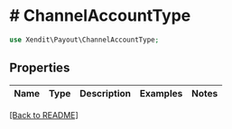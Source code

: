 # # ChannelAccountType


```php
use Xendit\Payout\ChannelAccountType;
```

## Properties

Name | Type | Description | Examples | Notes
------------ | ------------- | ------------- | ------------- | ------------- 

[[Back to README]](../../README.md)
